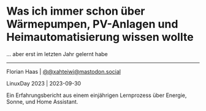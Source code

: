 # Was ich immer schon über Wärmepumpen, PV-Anlagen und Heimautomatisierung wissen wollte
... aber erst im letzten Jahr gelernt habe

* * *

Florian Haas | [@@xahteiwi@mastodon.social](https://twitter.com/@xahteiwi@mastodon.social)

LinuxDay 2023 | 2023-09-30

<!-- Note -->
Ein Erfahrungsbericht aus einem einjährigen Lernprozess über Energie, Sonne, und Home Assistant.
